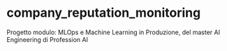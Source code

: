 # company_reputation_monitoring
Progetto modulo: MLOps e Machine Learning in Produzione, del master AI Engineering di Profession AI
